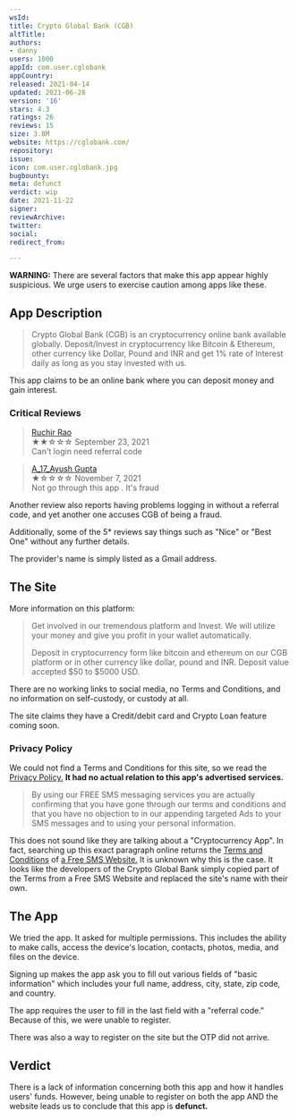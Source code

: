 ```yaml
---
wsId: 
title: Crypto Global Bank (CGB)
altTitle: 
authors:
- danny
users: 1000
appId: com.user.cglobank
appCountry: 
released: 2021-04-14
updated: 2021-06-28
version: '16'
stars: 4.3
ratings: 26
reviews: 15
size: 3.8M
website: https://cglobank.com/
repository: 
issue: 
icon: com.user.cglobank.jpg
bugbounty: 
meta: defunct
verdict: wip
date: 2021-11-22
signer: 
reviewArchive: 
twitter: 
social: 
redirect_from: 

---
```


**WARNING:** There are several factors that make this app appear highly suspicious. We urge users to exercise caution among apps like these.

## App Description

> Crypto Global Bank (CGB) is an cryptocurrency online bank available globally. Deposit/Invest in cryptocurrency like Bitcoin & Ethereum, other currency like Dollar, Pound and INR and get 1% rate of Interest daily as long as you stay invested with us. 

This app claims to be an online bank where you can deposit money and gain interest.

### Critical Reviews

> [Ruchir Rao](https://play.google.com/store/apps/details?id=com.user.cglobank&reviewId=gp%3AAOqpTOEFK2w1HK_ZMy_iF1cnbNm6q8caTNPkINXgauvwed_7VrmItbqfiN1MBSX8xEnZmTJJjwICDjospUaSNg)<br>
  ★★☆☆☆ September 23, 2021 <br>
       Can't login need referral code
       
       
> [A_17_Ayush Gupta](https://play.google.com/store/apps/details?id=com.user.cglobank&reviewId=gp%3AAOqpTOHxiRR9IuBSGghGDf_B5UKlhs1VsPE60M8UjqWsdt3TY6qmTU0ozYACvbZfHEMLw8KId7-fpJHkCCsuUQ)<br>
  ★☆☆☆☆ November 7, 2021 <br>
       Not go through this app . It's fraud      

Another review also reports having problems logging in without a referral code, and yet another one accuses CGB of being a fraud.

Additionally, some of the 5* reviews say things such as "Nice" or "Best One" without any further details.

The provider's name is simply listed as a Gmail address.

## The Site

More information on this platform:

> Get involved in our tremendous platform and Invest. We will utilize your money and give you profit in your wallet automatically.
>
> Deposit in cryptocurrency form like bitcoin and ethereum on our CGB platform or in other currency like dollar, pound and INR. Deposit value accepted $50 to $5000 USD.

There are no working links to social media, no Terms and Conditions, and no information on self-custody, or custody at all.

The site claims they have a Credit/debit card and Crypto Loan feature coming soon.

### Privacy Policy

We could not find a Terms and Conditions for this site, so we read the [Privacy Policy.](https://cglobank.com/privacy.php) **It had no actual relation to this app's advertised services.**

> By using our FREE SMS messaging services you are actually confirming that you have gone through our terms and conditions and that you have no objection to in our appending targeted Ads to your SMS messages and to using your personal information.

This does not sound like they are talking about a "Cryptocurrency App". In fact, searching up this exact paragraph online returns the [Terms and Conditions](https://www.smsti.in/send-free-sms/terms.php) of [a Free SMS Website.](https://www.smsti.in/send-free-sms/) It is unknown why this is the case. It looks like the developers of the Crypto Global Bank simply copied part of the Terms from a Free SMS Website and replaced the site's name with their own.

## The App

We tried the app. It asked for multiple permissions. This includes the ability to make calls, access the device's location, contacts, photos, media, and files on the device.

Signing up makes the app ask you to fill out various fields of "basic information" which includes your full name, address, city, state, zip code, and country. 

The app requires the user to fill in the last field with a "referral code." Because of this, we were unable to register.

There was also a way to register on the site but the OTP did not arrive.

## Verdict

There is a lack of information concerning both this app and how it handles users' funds. However, being unable to register on both the app AND the website leads us to conclude that this app is **defunct.**

